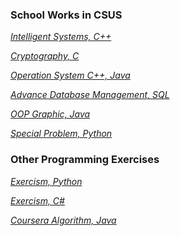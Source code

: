 ### School Works in CSUS



*[Intelligent Systems,  C++](https://github.com/aryue123321/school/tree/master/AI)* 

*[Cryptography,  C](https://github.com/aryue123321/school/tree/master/crypto)* 

*[Operation System  C++, Java](https://github.com/aryue123321/school/tree/master/OS)*

*[Advance Database Management, SQL](https://github.com/aryue123321/school/tree/master/Database)*

*[OOP Graphic, Java](https://github.com/aryue123321/school/tree/master/graphic)*

*[Special Problem, Python](https://github.com/aryue123321/school/tree/master/Special_problem)*



### Other Programming Exercises
*[Exercism,  Python](https://github.com/aryue123321/exercism/tree/master/python)*

*[Exercism,  C#](https://github.com/aryue123321/exercism/tree/master/csharp)*


*[Coursera Algorithm,  Java](https://github.com/aryue123321/coursera/tree/master/Algorithm)*
